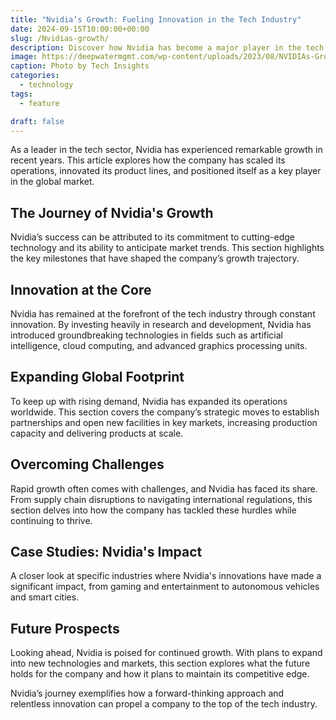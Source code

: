 ```yaml
---
title: "Nvidia’s Growth: Fueling Innovation in the Tech Industry"
date: 2024-09-15T10:00:00+00:00
slug: /Nvidias-growth/
description: Discover how Nvidia has become a major player in the tech industry, driving innovation and scaling operations to meet global demand.
image: https://deepwatermgmt.com/wp-content/uploads/2023/08/NVIDIAs-Growth-Is-Sustainable-Through-2025.png
caption: Photo by Tech Insights
categories:
  - technology
tags:
  - feature

draft: false
---
```


As a leader in the tech sector, Nvidia has experienced remarkable growth in recent years. This article explores how the company has scaled its operations, innovated its product lines, and positioned itself as a key player in the global market.

## The Journey of Nvidia's Growth

Nvidia’s success can be attributed to its commitment to cutting-edge technology and its ability to anticipate market trends. This section highlights the key milestones that have shaped the company’s growth trajectory.

## Innovation at the Core

Nvidia has remained at the forefront of the tech industry through constant innovation. By investing heavily in research and development, Nvidia has introduced groundbreaking technologies in fields such as artificial intelligence, cloud computing, and advanced graphics processing units.

## Expanding Global Footprint

To keep up with rising demand, Nvidia has expanded its operations worldwide. This section covers the company’s strategic moves to establish partnerships and open new facilities in key markets, increasing production capacity and delivering products at scale.

## Overcoming Challenges

Rapid growth often comes with challenges, and Nvidia has faced its share. From supply chain disruptions to navigating international regulations, this section delves into how the company has tackled these hurdles while continuing to thrive.

## Case Studies: Nvidia's Impact

A closer look at specific industries where Nvidia's innovations have made a significant impact, from gaming and entertainment to autonomous vehicles and smart cities.

## Future Prospects

Looking ahead, Nvidia is poised for continued growth. With plans to expand into new technologies and markets, this section explores what the future holds for the company and how it plans to maintain its competitive edge.

Nvidia’s journey exemplifies how a forward-thinking approach and relentless innovation can propel a company to the top of the tech industry.
